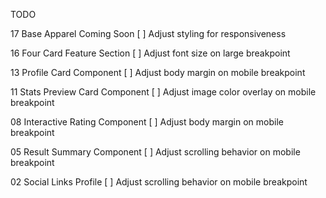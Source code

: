 TODO

17 Base Apparel Coming Soon
[ ] Adjust styling for responsiveness

16 Four Card Feature Section
[ ] Adjust font size on large breakpoint

13 Profile Card Component
[ ] Adjust body margin on mobile breakpoint

11 Stats Preview Card Component
[ ] Adjust image color overlay on mobile breakpoint

08 Interactive Rating Component
[ ] Adjust body margin on mobile breakpoint

05 Result Summary Component
[ ] Adjust scrolling behavior on mobile breakpoint

02 Social Links Profile
[ ] Adjust scrolling behavior on mobile breakpoint

